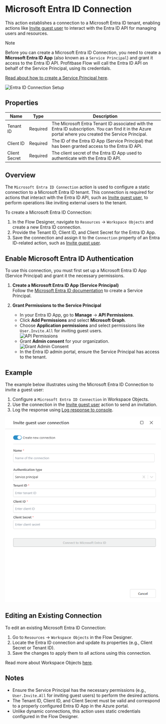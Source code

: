 # Microsoft Entra ID Connection

This action establishes a connection to a Microsoft Entra ID tenant, enabling actions like [Invite guest user](./invite-guest-user.md) to interact with the Entra ID API for managing users and resources.

> [!NOTE]
> Before you can create a Microsoft Entra ID Connection, you need to create a **Microsoft Entra ID App** (also known as a `Service Principal`) and grant it access to the Entra ID API. Profitbase Flow will call the Entra ID API on behalf of the Service Principal, using its credentials.  
>  
> [Read about how to create a Service Principal here](https://learn.microsoft.com/en-us/entra/identity-platform/quickstart-register-app).

![Entra ID Connection Setup](/images/flow/entra-id-connection-setup.png)

## Properties

| Name            | Type     | Description                                                                 |
|-----------------|----------|-----------------------------------------------------------------------------|
| Tenant ID       | Required | The Microsoft Entra Tenant ID associated with the Entra ID subscription. You can find it in the Azure portal where you created the Service Principal. |
| Client ID       | Required | The ID of the Entra ID App (Service Principal) that has been granted access to the Entra ID API. |
| Client Secret   | Required | The client secret of the Entra ID App used to authenticate with the Entra ID API. |

## Overview

The `Microsoft Entra ID Connection` action is used to configure a static connection to a Microsoft Entra ID tenant. This connection is required for actions that interact with the Entra ID API, such as [Invite guest user](./invite-guest-user.md), to perform operations like inviting external users to the tenant.

To create a Microsoft Entra ID Connection:
1. In the Flow Designer, navigate to `Resources` -> `Workspace Objects` and create a new Entra ID connection.
2. Provide the Tenant ID, Client ID, and Client Secret for the Entra ID App.
3. Save the connection and assign it to the `Connection` property of an Entra ID-related action, such as [Invite guest user](./invite-guest-user.md).

## Enable Microsoft Entra ID Authentication

To use this connection, you must first set up a Microsoft Entra ID App (Service Principal) and grant it the necessary permissions.

1. **Create a Microsoft Entra ID App (Service Principal)**  
   Follow the [Microsoft Entra ID documentation](https://learn.microsoft.com/en-us/entra/identity-platform/quickstart-register-app) to create a Service Principal.

2. **Grant Permissions to the Service Principal**  
   - In your Entra ID App, go to **Manage** -> **API Permissions**.
   - Click **Add Permissions** and select **Microsoft Graph**.
   - Choose **Application permissions** and select permissions like `User.Invite.All` for inviting guest users.  
     ![API Permissions](/images/flow/entra-id-api-permissions.png)
   - Grant **Admin consent** for your organization.  
     ![Grant Admin Consent](/images/flow/entra-id-grant-admin-consent.png)
   - In the Entra ID admin portal, ensure the Service Principal has access to the tenant.

## Example

The example below illustrates using the Microsoft Entra ID Connection to invite a guest user:
1. Configure a `Microsoft Entra ID Connection` in Workspace Objects.
2. Use the connection in the [Invite guest user](./invite-guest-user.md) action to send an invitation.
3. Log the response using [Log response to console](../logging/log-to-console.md).

![Example Flow](/images/flow/entra-id-connection-example.png)

## Editing an Existing Connection

To edit an existing Microsoft Entra ID Connection:
1. Go to `Resources` -> `Workspace Objects` in the Flow Designer.
2. Locate the Entra ID connection and update its properties (e.g., Client Secret or Tenant ID).
3. Save the changes to apply them to all actions using this connection.

Read more about Workspace Objects [here](../../../workspaces/workspace-objects.md).

## Notes
- Ensure the Service Principal has the necessary permissions (e.g., `User.Invite.All` for inviting guest users) to perform the desired actions.
- The Tenant ID, Client ID, and Client Secret must be valid and correspond to a properly configured Entra ID App in the Azure portal.
- Unlike dynamic connections, this action uses static credentials configured in the Flow Designer.